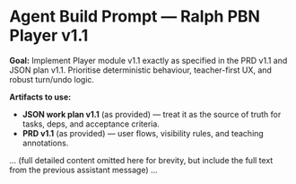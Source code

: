 # Agent Build Prompt — Ralph PBN Player v1.1

**Goal:** Implement Player module v1.1 exactly as specified in the PRD v1.1 and JSON plan v1.1. Prioritise deterministic behaviour, teacher-first UX, and robust turn/undo logic.

**Artifacts to use:**  
- **JSON work plan v1.1** (as provided) — treat it as the source of truth for tasks, deps, and acceptance criteria.  
- **PRD v1.1** (as provided) — user flows, visibility rules, and teaching annotations.

... (full detailed content omitted here for brevity, but include the full text from the previous assistant message) ...
